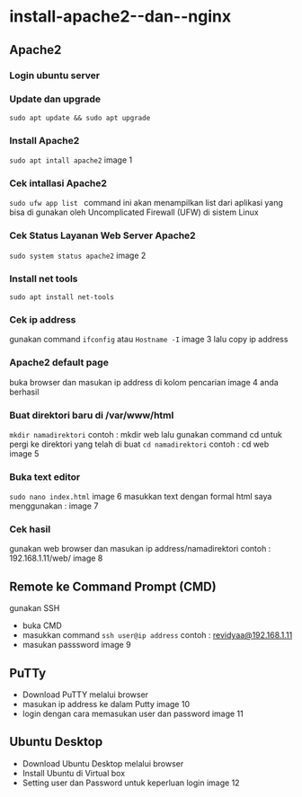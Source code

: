 # install-apache2--dan--nginx

## Apache2
### Login ubuntu server
### Update dan upgrade
```sudo apt update && sudo apt upgrade```
### Install Apache2 
```sudo apt intall apache2```
image 1
### Cek intallasi Apache2
```sudo ufw app list ```
command ini akan menampilkan list dari aplikasi yang bisa di gunakan oleh Uncomplicated Firewall (UFW) di sistem Linux
### Cek Status Layanan Web Server Apache2
```sudo system status apache2```
image 2
### Install net tools 
```sudo apt install net-tools```
### Cek ip address
gunakan command 
```ifconfig```
atau
```Hostname -I```
image 3
lalu copy ip address
### Apache2 default page
buka browser dan masukan ip address di kolom pencarian
image 4
anda berhasil
### Buat direktori baru di /var/www/html
```mkdir namadirektori```
contoh : mkdir web
lalu gunakan command cd untuk pergi ke direktori yang telah di buat
```cd namadirektori```
contoh : cd web
image 5
### Buka text editor 
```sudo nano index.html```
image 6
masukkan text dengan formal html
saya menggunakan :
image 7
### Cek hasil
gunakan web browser dan masukan ip address/namadirektori 
contoh : 192.168.1.11/web/
image 8
## Remote ke Command Prompt (CMD)
gunakan SSH
* buka CMD
* masukkan command ```ssh user@ip address``` contoh : revidyaa@192.168.1.11
* masukan passsword
image 9
## PuTTy
* Download PuTTY melalui browser
* masukan ip address ke dalam Putty
image 10
* login dengan cara memasukan user dan password
image 11
## Ubuntu Desktop
* Download Ubuntu Desktop melalui browser 
* Install Ubuntu di Virtual box
* Setting user dan Password untuk keperluan login
image 12
 


